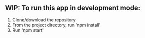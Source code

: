 ## WIP: To run this app in development mode:

1. Clone/download the repository
2. From the project directory, run 'npm install'
3. Run 'npm start'

